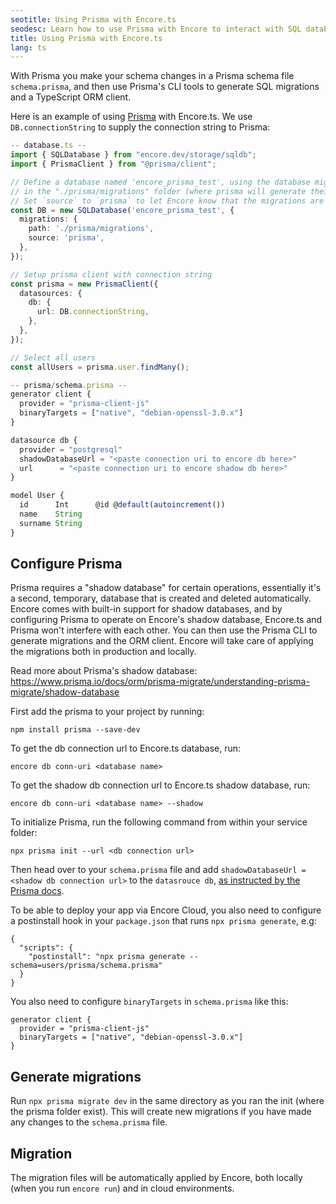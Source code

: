 ```yaml
---
seotitle: Using Prisma with Encore.ts
seodesc: Learn how to use Prisma with Encore to interact with SQL databases.
title: Using Prisma with Encore.ts
lang: ts
---
```


With Prisma you make your schema changes in a Prisma schema file `schema.prisma`, and then use Prisma's CLI tools to generate SQL migrations and a TypeScript ORM client.

Here is an example of using [Prisma](https://prisma.io/) with Encore.ts. We use `DB.connectionString` to supply the connection string to Prisma:

```ts
-- database.ts --
import { SQLDatabase } from "encore.dev/storage/sqldb";
import { PrismaClient } from "@prisma/client";

// Define a database named 'encore_prisma_test', using the database migrations
// in the "./prisma/migrations" folder (where prisma will generate their migrations).
// Set `source` to `prisma` to let Encore know that the migrations are generated by Prisma.
const DB = new SQLDatabase('encore_prisma_test', {
  migrations: {
    path: './prisma/migrations',
    source: 'prisma',
  },
});

// Setup prisma client with connection string
const prisma = new PrismaClient({
  datasources: {
    db: {
      url: DB.connectionString,
    },
  },
});

// Select all users
const allUsers = prisma.user.findMany();

-- prisma/schema.prisma --
generator client {
  provider = "prisma-client-js"
  binaryTargets = ["native", "debian-openssl-3.0.x"]
}

datasource db {
  provider = "postgresql"
  shadowDatabaseUrl = "<paste connection uri to encore db here>"
  url      = "<paste connection uri to encore shadow db here>"
}

model User {
  id      Int      @id @default(autoincrement())
  name    String
  surname String
}
```

<GitHubLink
href="https://github.com/encoredev/examples/tree/main/ts/prisma"
desc="Using Prisma ORM with Encore.ts"
/>


## Configure Prisma

Prisma requires a "shadow database" for certain operations, essentially it's a second, temporary, database that is created and deleted automatically. Encore comes with built-in support for shadow databases, and by configuring Prisma to operate on Encore's shadow database, Encore.ts and Prisma won't interfere with each other. You can then use the Prisma CLI to generate migrations and the ORM client. Encore will take care of applying the migrations both in production and locally.

Read more about Prisma's shadow database: https://www.prisma.io/docs/orm/prisma-migrate/understanding-prisma-migrate/shadow-database

First add the prisma to your project by running:

```
npm install prisma --save-dev
```

To get the db connection url to Encore.ts database, run:

```
encore db conn-uri <database name>
```

To get the shadow db connection url to Encore.ts shadow database, run:

```
encore db conn-uri <database name> --shadow
```

To initialize Prisma, run the following command from within your service folder:

```
npx prisma init --url <db connection url>
```

Then head over to your `schema.prisma` file and add `shadowDatabaseUrl = <shadow db connection url>` to the `datasrouce db`, [as instructed by the Prisma docs](https://www.prisma.io/docs/orm/prisma-migrate/understanding-prisma-migrate/shadow-database#manually-configuring-the-shadow-database).

To be able to deploy your app via Encore Cloud, you also need to configure a postinstall hook in your `package.json` that runs `npx prisma generate`, e.g:

```
{
  "scripts": {
    "postinstall": "npx prisma generate --schema=users/prisma/schema.prisma"
  }
}
```

You also need to configure `binaryTargets` in `schema.prisma` like this:

```
generator client {
  provider = "prisma-client-js"
  binaryTargets = ["native", "debian-openssl-3.0.x"]
}

```

## Generate migrations

Run `npx prisma migrate dev` in the same directory as you ran the init (where the prisma folder exist).
This will create new migrations if you have made any changes to the `schema.prisma` file.

## Migration

The migration files will be automatically applied by Encore, both locally (when you run `encore run`) and in cloud environments.
